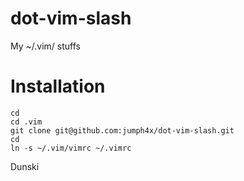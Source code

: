 dot-vim-slash
=============

My ~/.vim/ stuffs

Installation
============

```shell
cd 
cd .vim
git clone git@github.com:jumph4x/dot-vim-slash.git
cd
ln -s ~/.vim/vimrc ~/.vimrc
```

Dunski